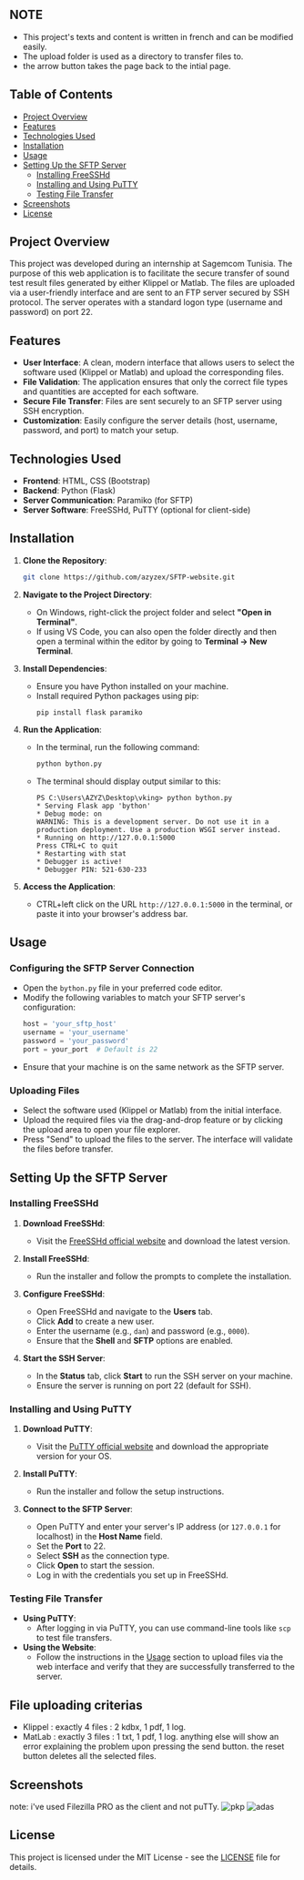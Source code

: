 ## **NOTE**
- This project's texts and content is written in french and can be modified easily.
- The upload folder is used as a directory to transfer files to.
- the arrow button takes the page back to the intial page.
  
## **Table of Contents**
- [Project Overview](#project-overview)
- [Features](#features)
- [Technologies Used](#technologies-used)
- [Installation](#installation)
- [Usage](#usage)
- [Setting Up the SFTP Server](#setting-up-the-sftp-server)
  - [Installing FreeSSHd](#installing-freesshd)
  - [Installing and Using PuTTY](#installing-and-using-putty)
  - [Testing File Transfer](#testing-file-transfer)
- [Screenshots](#screenshots)
- [License](#license)

## **Project Overview**

This project was developed during an internship at Sagemcom Tunisia. The purpose of this web application is to facilitate the secure transfer of sound test result files generated by either Klippel or Matlab. The files are uploaded via a user-friendly interface and are sent to an FTP server secured by SSH protocol. The server operates with a standard logon type (username and password) on port 22.

## **Features**
- **User Interface**: A clean, modern interface that allows users to select the software used (Klippel or Matlab) and upload the corresponding files.
- **File Validation**: The application ensures that only the correct file types and quantities are accepted for each software.
- **Secure File Transfer**: Files are sent securely to an SFTP server using SSH encryption.
- **Customization**: Easily configure the server details (host, username, password, and port) to match your setup.

## **Technologies Used**
- **Frontend**: HTML, CSS (Bootstrap)
- **Backend**: Python (Flask)
- **Server Communication**: Paramiko (for SFTP)
- **Server Software**: FreeSSHd, PuTTY (optional for client-side)

## **Installation**

1. **Clone the Repository**:
   ```bash
   git clone https://github.com/azyzex/SFTP-website.git
   ```

2. **Navigate to the Project Directory**:
   - On Windows, right-click the project folder and select **"Open in Terminal"**.
   - If using VS Code, you can also open the folder directly and then open a terminal within the editor by going to **Terminal -> New Terminal**.

3. **Install Dependencies**:
   - Ensure you have Python installed on your machine.
   - Install required Python packages using pip:
     ```
     pip install flask paramiko
     ```

4. **Run the Application**:
   - In the terminal, run the following command:
     ```bash
     python bython.py
     ```
   - The terminal should display output similar to this:
     ```
     PS C:\Users\AZYZ\Desktop\vking> python bython.py
     * Serving Flask app 'bython'
     * Debug mode: on
     WARNING: This is a development server. Do not use it in a production deployment. Use a production WSGI server instead.
     * Running on http://127.0.0.1:5000
     Press CTRL+C to quit
     * Restarting with stat
     * Debugger is active!
     * Debugger PIN: 521-630-233
     ```

5. **Access the Application**:
   - CTRL+left click on the URL `http://127.0.0.1:5000` in the terminal, or paste it into your browser's address bar.

## **Usage**

### **Configuring the SFTP Server Connection**
- Open the `bython.py` file in your preferred code editor.
- Modify the following variables to match your SFTP server's configuration:
  ```python
  host = 'your_sftp_host'
  username = 'your_username'
  password = 'your_password'
  port = your_port  # Default is 22
  ```
- Ensure that your machine is on the same network as the SFTP server.

### **Uploading Files**
- Select the software used (Klippel or Matlab) from the initial interface.
- Upload the required files via the drag-and-drop feature or by clicking the upload area to open your file explorer.
- Press "Send" to upload the files to the server. The interface will validate the files before transfer.

## **Setting Up the SFTP Server**

### **Installing FreeSSHd**

1. **Download FreeSSHd**:
   - Visit the [FreeSSHd official website](http://www.freesshd.com/?ctt=download) and download the latest version.

2. **Install FreeSSHd**:
   - Run the installer and follow the prompts to complete the installation.

3. **Configure FreeSSHd**:
   - Open FreeSSHd and navigate to the **Users** tab.
   - Click **Add** to create a new user.
   - Enter the username (e.g., `dan`) and password (e.g., `0000`).
   - Ensure that the **Shell** and **SFTP** options are enabled.

4. **Start the SSH Server**:
   - In the **Status** tab, click **Start** to run the SSH server on your machine.
   - Ensure the server is running on port 22 (default for SSH).

### **Installing and Using PuTTY**

1. **Download PuTTY**:
   - Visit the [PuTTY official website](https://www.putty.org/) and download the appropriate version for your OS.

2. **Install PuTTY**:
   - Run the installer and follow the setup instructions.

3. **Connect to the SFTP Server**:
   - Open PuTTY and enter your server's IP address (or `127.0.0.1` for localhost) in the **Host Name** field.
   - Set the **Port** to 22.
   - Select **SSH** as the connection type.
   - Click **Open** to start the session.
   - Log in with the credentials you set up in FreeSSHd.

### **Testing File Transfer**
- **Using PuTTY**:
  - After logging in via PuTTY, you can use command-line tools like `scp` to test file transfers.
- **Using the Website**:
  - Follow the instructions in the [Usage](#usage) section to upload files via the web interface and verify that they are successfully transferred to the server.

## **File uploading criterias**
 - Klippel : exactly 4 files : 2 kdbx, 1 pdf, 1 log.
 - MatLab  : exactly 3 files : 1 txt, 1 pdf, 1 log.
 anything else will show an error explaining the problem upon pressing the send button.
 the reset button deletes all the selected files.

## **Screenshots**
note: i've used Filezilla PRO as the client and not puTTy.
![pkp](https://github.com/user-attachments/assets/6d4c08f5-7d14-4e86-a9dc-110f746c8c00)
![adas](https://github.com/user-attachments/assets/748907bf-9a4d-4294-af7b-33fe777af334)



## **License**

This project is licensed under the MIT License - see the [LICENSE](LICENSE) file for details.
